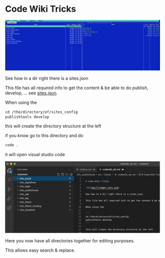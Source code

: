 
# Code Wiki Tricks

![](img/filemgmr_wiki_.jpg)

See how in a dir right there is a sites.json

This file has all required info to get the content & be able to do publish, develop, ... see [sites.json](sites_json).

When using the

```
cd /the/directory/of/sites_config
publishtools develop
```

this will create the directory structure at the left

if you know go to this directory and do

```bash
code .
```

it will open visual studio code 

![](img/visualstudio_code_.jpg)

Here you now have all directories together for editing purposes.

This allows easy search & replace.
